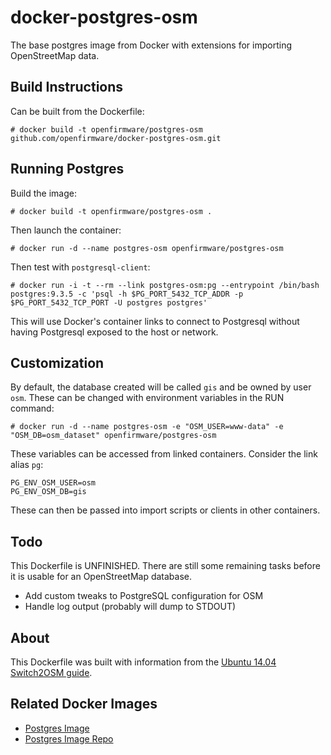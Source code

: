 # docker-postgres-osm

The base postgres image from Docker with extensions for importing OpenStreetMap data.

## Build Instructions

Can be built from the Dockerfile:

    # docker build -t openfirmware/postgres-osm github.com/openfirmware/docker-postgres-osm.git

## Running Postgres

Build the image:

    # docker build -t openfirmware/postgres-osm .

Then launch the container:

    # docker run -d --name postgres-osm openfirmware/postgres-osm

Then test with `postgresql-client`:

    # docker run -i -t --rm --link postgres-osm:pg --entrypoint /bin/bash postgres:9.3.5 -c 'psql -h $PG_PORT_5432_TCP_ADDR -p $PG_PORT_5432_TCP_PORT -U postgres postgres'

This will use Docker's container links to connect to Postgresql without having Postgresql exposed to the host or network.

## Customization

By default, the database created will be called `gis` and be owned by user `osm`. These can be changed with environment variables in the RUN command:

    # docker run -d --name postgres-osm -e "OSM_USER=www-data" -e "OSM_DB=osm_dataset" openfirmware/postgres-osm

These variables can be accessed from linked containers. Consider the link alias `pg`:

    PG_ENV_OSM_USER=osm
    PG_ENV_OSM_DB=gis

These can then be passed into import scripts or clients in other containers.

## Todo

This Dockerfile is UNFINISHED. There are still some remaining tasks before it is usable for an OpenStreetMap database.

* Add custom tweaks to PostgreSQL configuration for OSM
* Handle log output (probably will dump to STDOUT)

## About

This Dockerfile was built with information from the [Ubuntu 14.04 Switch2OSM guide](http://switch2osm.org/serving-tiles/manually-building-a-tile-server-14-04/).

## Related Docker Images

* [Postgres Image](https://registry.hub.docker.com/_/postgres/)
* [Postgres Image Repo](https://github.com/docker-library/postgres)

